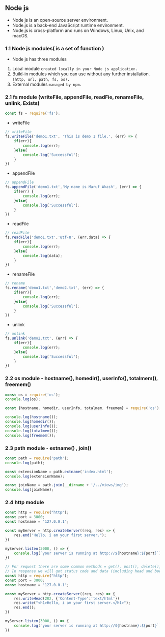## Node js
- Node js is an open-source server environment.
- Node.js is a back-end JavaScript runtime environment.
- Node.js is cross-platform and runs on Windows, Linux, Unix, and macOS.

### 1.1 Node js modules( is a set of function )

- Node js has three modules

1. Local module `created locally in your Node js application.`
2. Build-in modules which you can use without any further installation.`(http, url, path, fs, os).`
3. External modules `managed by npm.`

### 2.1 fs module (writeFile, appendFile, readFie, renameFile, unlink, Exists)

```JavaScript
const fs = require('fs');
```

- writeFile
```JavaScript
// writeFile
fs.writeFile('demo1.txt', 'This is demo 1 file.', (err) => {
    if(err){
        console.log(err);
    }else{
        console.log('Successful');
    }
})
```

- appendFile
```JavaScript
// appendFile
fs.appendFile('demo1.txt','My name is Maruf Akash', (err) => {
    if(err) {
        console.log(err);
    }else{
        console.log('Successful');
    }
})
```

- readFile
```JavaScript
// readFile
fs.readFile('demo1.txt','utf-8', (err,data) => {
    if(err){
        console.log(err);
    }else{
        console.log(data);
    }
})
```

- renameFile
```JavaScript
// rename
fs.rename('demo1.txt','demo2.txt', (err) => {
    if(err){
        console.log(err);
    }else{
        console.log('Successful');
    }
})
```

- unlink
```JavaScript
// unlink
fs.unlink('demo2.txt', (err) => {
    if(err){
        console.log(err);
    }else{
        console.log('Successful');
    }
})
```

### 2.2 os module - hostname(), homedir(), userInfo(), totalmem(), freemem()
```JavaScript
const os = require('os');
console.log(os);
```
```JavaScript
const {hostname, homedir, userInfo, totalmem, freemem} = require('os');

console.log(hostname());
console.log(homedir());
console.log(userInfo());
console.log(totalmem());
console.log(freemem());
```

### 2.3 path module - extname() , join()

```JavaScript
const path = require('path');
console.log(path);

const extensionName = path.extname('index.html');
console.log(extensionName);

const joinName = path.join(__dirname + '/../views/img');
console.log(joinName);
```

### 2.4 http module 

```JavaScript
const http = require("http");
const port = 3000;
const hostname = "127.0.0.1";

const myServer = http.createServer((req, res) => {
    res.end("Hello, i am your first server.");
})

myServer.listen(3000, () => {
    console.log(`your server is running at http://${hostname}:${port}`);
})
```

```JavaScript
// For request there are some common methods = get(), post(), delete(), put(), head()
// In response we will get status code and data (including head and body)
const http = require("http");
const port = 3000;
const hostname = "127.0.0.1";

const myServer = http.createServer((req, res) => {
    res.writeHead(202, {'Content-Type':'text/html'})
    res.write("<h1>Hello, i am your first server.</h1>");
    res.end();
})

myServer.listen(3000, () => {
    console.log(`your server is running at http://${hostname}:${port}`);
})
```
